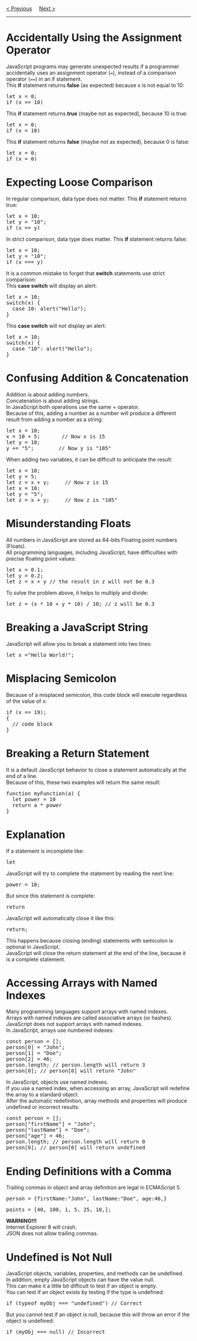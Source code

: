 <a href="/JS/Practices.md">&lt; Previous</a>
&nbsp;&nbsp;&nbsp;
<a href="/JS/Performance.md">Next &gt;</a>
<hr>
<h1>Accidentally Using the Assignment Operator</h1>
JavaScript programs may generate unexpected results if a programmer accidentally uses an assignment operator (<code>=</code>), instead of a comparison operator (<code>==</code>) in an if statement.
<br>
This <b>if</b> statement returns <b>false</b> (as expected) because x is not equal to 10:
<pre>
let x = 0;
if (x == 10)
</pre>
This <b>if</b> statement returns <b>true</b> (maybe not as expected), because 10 is true:
<pre>
let x = 0;
if (x = 10)
</pre>
This <b>if</b> statement returns <b>false</b> (maybe not as expected), because 0 is false:
<pre>
let x = 0;
if (x = 0)
</pre>
<h1>Expecting Loose Comparison</h1>
In regular comparison, data type does not matter. This <b>if</b> statement returns true:
<pre>
let x = 10;
let y = "10";
if (x == y)
</pre>
In strict comparison, data type does matter. This <b>if</b> statement returns false:
<pre>
let x = 10;
let y = "10";
if (x === y)
</pre>
It is a common mistake to forget that <b>switch</b> statements use strict comparison:
<br>
This <b>case switch</b> will display an alert:
<pre>
let x = 10;
switch(x) {
  case 10: alert("Hello");
}
</pre>
This <b>case switch</b> will not display an alert:
<pre>
let x = 10;
switch(x) {
  case "10": alert("Hello");
}
</pre>
<h1>Confusing Addition & Concatenation</h1>
Addition is about adding numbers.
<br>
Concatenation is about adding strings.
<br>
In JavaScript both operations use the same + operator.
<br>
Because of this, adding a number as a number will produce a different result from adding a number as a string:
<pre>
let x = 10;
x = 10 + 5;       // Now x is 15
let y = 10;
y += "5";        // Now y is "105"
</pre>
When adding two variables, it can be difficult to anticipate the result:
<pre>
let x = 10;
let y = 5;
let z = x + y;     // Now z is 15
let x = 10;
let y = "5";
let z = x + y;     // Now z is "105"
</pre>
<h1>Misunderstanding Floats</h1>
All numbers in JavaScript are stored as 64-bits Floating point numbers (Floats).
<br>
All programming languages, including JavaScript, have difficulties with precise floating point values:
<pre>
let x = 0.1;
let y = 0.2;
let z = x + y // the result in z will not be 0.3
</pre>
To solve the problem above, it helps to multiply and divide:
<pre>let z = (x * 10 + y * 10) / 10; // z will be 0.3</pre>
<h1>Breaking a JavaScript String</h1>
JavaScript will allow you to break a statement into two lines:
<pre>let x ="Hello World!";</pre>
<h1>Misplacing Semicolon</h1>
Because of a misplaced semicolon, this code block will execute regardless of the value of x:
<pre>
if (x == 19);
{
  // code block 
}
</pre>
<h1>Breaking a Return Statement</h1>
It is a default JavaScript behavior to close a statement automatically at the end of a line.
<br>
Because of this, these two examples will return the same result:
<pre>
function myFunction(a) {
  let power = 10 
  return a * power
}
</pre>
<h1>Explanation</h1>
If a statement is incomplete like:
<pre>let</pre>
JavaScript will try to complete the statement by reading the next line:
<pre>power = 10;</pre>
But since this statement is complete:
<pre>return</pre>
JavaScript will automatically close it like this:
<pre>return;</pre>
This happens because closing (ending) statements with semicolon is optional in JavaScript.
<br>
JavaScript will close the return statement at the end of the line, because it is a complete statement.
<h1>Accessing Arrays with Named Indexes</h1>
Many programming languages support arrays with named indexes.
<br>
Arrays with named indexes are called associative arrays (or hashes).
<br>
JavaScript does not support arrays with named indexes.
<br>
In JavaScript, arrays use numbered indexes:  
<pre>
const person = [];
person[0] = "John";
person[1] = "Doe";
person[2] = 46;
person.length; // person.length will return 3
person[0]; // person[0] will return "John"
</pre>
In JavaScript, objects use named indexes.
<br>
If you use a named index, when accessing an array, JavaScript will redefine the array to a standard object.
<br>
After the automatic redefinition, array methods and properties will produce undefined or incorrect results:
<pre>
const person = [];
person["firstName"] = "John";
person["lastName"] = "Doe";
person["age"] = 46;
person.length; // person.length will return 0
person[0]; // person[0] will return undefined
</pre>
<h1>Ending Definitions with a Comma</h1>
Trailing commas in object and array definition are legal in ECMAScript 5.
<pre>person = {firstName:"John", lastName:"Doe", age:46,}</pre>
<pre>points = [40, 100, 1, 5, 25, 10,];</pre>
<b>WARNING!!!</b>
<br>
Internet Explorer 8 will crash.
<br>
JSON does not allow trailing commas.
<h1>Undefined is Not Null</h1>
JavaScript objects, variables, properties, and methods can be undefined.
<br>
In addition, empty JavaScript objects can have the value null.
<br>
This can make it a little bit difficult to test if an object is empty.
<br>
You can test if an object exists by testing if the type is undefined:
<pre>if (typeof myObj === "undefined") // Correct</pre>
But you cannot test if an object is null, because this will throw an error if the object is undefined:
<pre>if (myObj === null) // Incorrect</pre>
